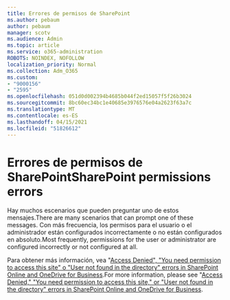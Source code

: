 ```yaml
---
title: Errores de permisos de SharePoint
ms.author: pebaum
author: pebaum
manager: scotv
ms.audience: Admin
ms.topic: article
ms.service: o365-administration
ROBOTS: NOINDEX, NOFOLLOW
localization_priority: Normal
ms.collection: Adm_O365
ms.custom:
- "9000156"
- "2595"
ms.openlocfilehash: 051d0d002394b4685b044f2ed15057f5f26b3024
ms.sourcegitcommit: 8bc60ec34bc1e40685e3976576e04a2623f63a7c
ms.translationtype: MT
ms.contentlocale: es-ES
ms.lasthandoff: 04/15/2021
ms.locfileid: "51826612"
---
```

# <a name="sharepoint-permissions-errors"></a><span data-ttu-id="65179-102">Errores de permisos de SharePoint</span><span class="sxs-lookup"><span data-stu-id="65179-102">SharePoint permissions errors</span></span>

<span data-ttu-id="65179-103">Hay muchos escenarios que pueden preguntar uno de estos mensajes.</span><span class="sxs-lookup"><span data-stu-id="65179-103">There are many scenarios that can prompt one of these messages.</span></span> <span data-ttu-id="65179-104">Con más frecuencia, los permisos para el usuario o el administrador están configurados incorrectamente o no están configurados en absoluto.</span><span class="sxs-lookup"><span data-stu-id="65179-104">Most frequently, permissions for the user or administrator are configured incorrectly or not configured at all.</span></span> 

<span data-ttu-id="65179-105">Para obtener más información, vea "[Access Denied", "You need permission to access this site" o "User not found in the directory" errors in SharePoint Online and OneDrive for Business](https://docs.microsoft.com/sharepoint/support/administration/access-denied-or-need-permission-error-sharepoint-online-or-onedrive-for-business).</span><span class="sxs-lookup"><span data-stu-id="65179-105">For more information, please see "[Access Denied," "You need permission to access this site," or "User not found in the directory" errors in SharePoint Online and OneDrive for Business](https://docs.microsoft.com/sharepoint/support/administration/access-denied-or-need-permission-error-sharepoint-online-or-onedrive-for-business).</span></span>
